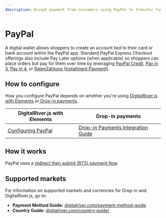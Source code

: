 ```yaml
---
description: Accept payment from consumers using PayPal to transfer funds online.
---
```


# PayPal

A digital wallet allows shoppers to create an account tied to their card or bank account within the PayPal app. Standard PayPal Express Checkout offerings also include Pay Later options (when applicable) so shoppers can place orders but pay for them over time by leveraging [PayPal Credit](paypal-credit.md), [Pay in 3](paypal-pay-in-3.md), [Pay in 4](paypal-pay-in-4.md), or [RatenZahlung (Installment Payment)](paypal-ratenzahlung-installment-payment.md). &#x20;

## How to configure

How you configure PayPal depends on whether you're using [DigitalRiver.js with Elements](../payments-solutions/digitalriver.js/) or[ Drop-in payments](../payments-solutions/drop-in/).  &#x20;

| DigitalRiver.js with Elements                                                         | Drop-in payments                                                                                 |
| ------------------------------------------------------------------------------------- | ------------------------------------------------------------------------------------------------ |
| [Configuring PayPal](../payments-solutions/digitalriver.js/payment-methods/paypal.md) | [Drop-in Payments Integration Guide](../payments-solutions/drop-in/drop-in-integration-guide.md) |

## How it works

PayPal uses a [redirect then submit (RTS) payment flow](../building-your-workflows/flows-by-payment-type.md#redirect-then-submit-rts-payment-flow).

## Supported markets

For information on supported markets and currencies for Drop-in and DigitalRiver.js, go to:&#x20;

* **Payment Method Guide:** [digitalriver.com/payment-method-guide](https://www.digitalriver.com/payment-method/paypal-checkout/)
* **Country Guide:** [digitalriver.com/country-guide/](https://www.digitalriver.com/country-guide/)
